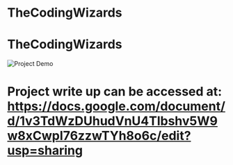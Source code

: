 # TheCodingWizards
# TheCodingWizards
![Project Demo](coding_wizards_police.gif)
# Project write up can be accessed at: https://docs.google.com/document/d/1v3TdWzDUhudVnU4Tlbshv5W9w8xCwpI76zzwTYh8o6c/edit?usp=sharing
